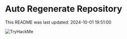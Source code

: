 # Auto Regenerate Repository

This README was last updated: 2024-10-01 19:51:00

 ![TryHackMe](https://tryhackme.com/badge/533634)
